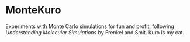 # MonteKuro
Experiments with Monte Carlo simulations for fun and profit, following *Understanding Molecular Simulations* by Frenkel and Smit.
Kuro is my cat.
